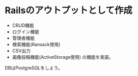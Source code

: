 # Railsのアウトプットとして作成

- CRUD機能  
- ログイン機能
- 管理者機能
- 検索機能(Ransack使用)
- CSV出力
- 画像投稿機能(ActiveStorage使用)
の機能を実装。

DBはPostgreSQLをしよう。

